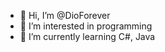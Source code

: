 - 👋 Hi, I’m @DioForever
- 👀 I’m interested in programming 
- 🌱 I’m currently learning C#, Java

<!---
DioForever/DioForever is a ✨ special ✨ repository because its `README.md` (this file) appears on your GitHub profile.
You can click the Preview link to take a look at your changes.
--->
